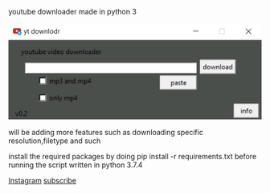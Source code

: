 youtube downloader made in python 3

![Screenshot](prev.png)


will be adding more features such as downloading specific resolution,filetype and such

install the required packages by doing pip install -r requirements.txt before running the script
written in python 3.7.4

[Instagram](https://instagram.com/coder_arena)
[subscribe](https://www.youtube.com/channel/UCqmAMwECiUUokMpI03othpQ)